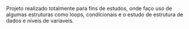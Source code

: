 Projeto realizado totalmente para fins de estudos, onde faço uso de algumas estruturas como loops, condicionais e o estudo de estrutura de dados e niveis de variaveis.

